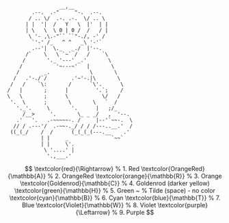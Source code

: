```
                 __,__
        .--.  .-"     "-.  .--.
       / .. \/  .-. .-.  \/ .. \
      | |  '|  /   Y   \  |'  | |
      | \   \  \ 0 | 0 /  /   / |
       \ '- ,\.-"`` ``"-./, -' /
        `'-' /_   ^ ^   _\ '-'`
        .--'|  \._   _./  |'--. 
      /`    \   \ `~` /   /    `\
     /       '._ '---' _.'       \
    /           '~---~'   |       \
   /        _.             \       \
  /   .'-./`/        .'~'-.|\       \
 /   /    `\:       /      `\'.      \
/   |       ;      |         '.`;    /
\   \       ;      \           \/   /
 '.  \      ;       \       \   `  /
   '._'.     \       '.      |   ;/_
     /__>     '.       \_ _ _/   ,  '--.
   .'   '.   .-~~~~~-. /     |--'`~~-.  \
  // / .---'/  .-~~-._/ / / /---..__.'  /
 ((_(_/    /  /      (_(_(_(---.__    .'
           | |     _              `~~`
           | |     \'.
            \ '....' |
             '.,___.'
```

$$
\textcolor{red}{\Rightarrow}       % 1. Red
\textcolor{OrangeRed}{\mathbb{A}} % 2. OrangeRed
\textcolor{orange}{\mathbb{R}}    % 3. Orange
\textcolor{Goldenrod}{\mathbb{C}} % 4. Goldenrod (darker yellow)
\textcolor{green}{\mathbb{H}}     % 5. Green
~                                 % Tilde (space) - no color
\textcolor{cyan}{\mathbb{B}}      % 6. Cyan
\textcolor{blue}{\mathbb{T}}      % 7. Blue
\textcolor{Violet}{\mathbb{W}}    % 8. Violet
\textcolor{purple}{\Leftarrow}   % 9. Purple
$$

<!---
mycielski/mycielski is a ✨ special ✨ repository because its `README.md` (this file) appears on your GitHub profile.
You can click the Preview link to take a look at your changes.
--->
